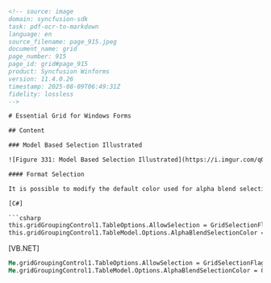 ```html
<!-- source: image
domain: syncfusion-sdk
task: pdf-ocr-to-markdown
language: en
source_filename: page_915.jpeg
document_name: grid
page_number: 915
page_id: grid#page_915
product: Syncfusion Winforms
version: 11.4.0.26
timestamp: 2025-08-09T06:49:31Z
fidelity: lossless
-->

# Essential Grid for Windows Forms

## Content

### Model Based Selection Illustrated

![Figure 331: Model Based Selection Illustrated](https://i.imgur.com/qOxqZ3G.png)

#### Format Selection

It is possible to modify the default color used for alpha blend selection. This can be achieved by assigning a desired color to the AlphaBlendSelectionColor property. The example given below uses Red Color for alpha blending.

[C#]

```csharp
this.gridGroupingControl1.TableOptions.AllowSelection = GridSelectionFlags.AlphaBlend | GridSelectionFlags.Cell;
this.gridGroupingControl1.TableModel.Options.AlphaBlendSelectionColor = Color.Red;
```

[VB.NET]

```vb
Me.gridGroupingControl1.TableOptions.AllowSelection = GridSelectionFlags.AlphaBlend Or GridSelectionFlags.Cell
Me.gridGroupingControl1.TableModel.Options.AlphaBlendSelectionColor = Color.Red
```
```